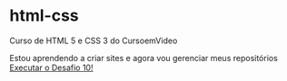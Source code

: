 # html-css
 Curso de HTML 5 e CSS 3  do CursoemVideo

 Estou aprendendo a criar sites e agora vou gerenciar meus repositórios
 <br>
 <a href='https://viniciusdagama.github.io/html-css/desafios/desafio-010/android.html' target="_blank" ref="external"> Executar o Desafio 10!</a>